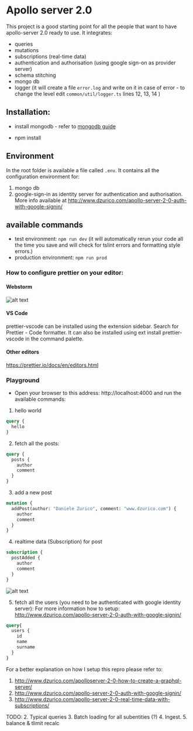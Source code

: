 # Apollo server 2.0
This project is a good starting point for all the people that want to have apollo-server 2.0 ready to use.
It integrates:
- queries
- mutations
- subscriptions (real-time data)
- authentication and authorisation (using google sign-on as provider server)
- schema stitching
- mongo db
- logger (it will create a file `error.log` and write on it in case of error - to change the level edit  `common/util/logger.ts` lines 12, 13, 14 )

## Installation:

- install mongodb - refer to  [mongodb guide](https://treehouse.github.io/installation-guides/mac/mongo-mac.html)

- npm install

## Environment
In the root folder is available a file called `.env`. It contains all the configuration environment for:
1. mongo db
2. google-sign-in as identity server for authentication and authorisation. More info available at http://www.dzurico.com/apollo-server-2-0-auth-with-google-signin/

## available commands
- test environment: `npm run dev`
(it will automatically rerun your code all the time you save and will check for tslint errors and formatting style errors.)
- production environment: `npm run prod`
###

### How to configure prettier on your editor:

#### Webstorm
![alt text](https://github.com/daniele-zurico/apollo2-subscriptions-how-to/blob/master/webstorm-prettier.jpg)
#### VS Code
prettier-vscode can be installed using the extension sidebar. Search for Prettier - Code formatter. It can also be installed using ext install prettier-vscode in the command palette.
#### Other editors
https://prettier.io/docs/en/editors.html


### Playground
- Open your browser to this address: http://localhost:4000 and run the available commands:

1. hello world
```graphQL
query {
  hello
}
```

2. fetch all the posts:
```graphQL
query {
  posts {
    author
    comment
  }
}
```
3. add a new post
```graphQL
mutation {
  addPost(author: "Daniele Zurico", comment: "www.dzurico.com") {
    author
    comment
  }
}
```

4. realtime data (Subscription) for post
```graphQL
subscription {
  postAdded {
    author
    comment
  }
}
```
![alt text](https://github.com/daniele-zurico/apollo2-subscriptions-how-to/blob/master/subscription.gif)

5. fetch all the users (you need to be authenticated with google identity server):
For more information how to setup: http://www.dzurico.com/apollo-server-2-0-auth-with-google-signin/
```graphQL
query{
  users {
    id
    name
    surname
  }
}
```

For a better explanation on how I setup this repro please refer to:
1. http://www.dzurico.com/apolloserver-2-0-how-to-create-a-graphql-server/
2. http://www.dzurico.com/apollo-server-2-0-auth-with-google-signin/
3. http://www.dzurico.com/apollo-server-2-0-real-time-data-with-subscriptions/



TODO:
2. Typical queries
3. Batch loading for all subentities (?)
4. Ingest.
5. balance & tlimit recalc
